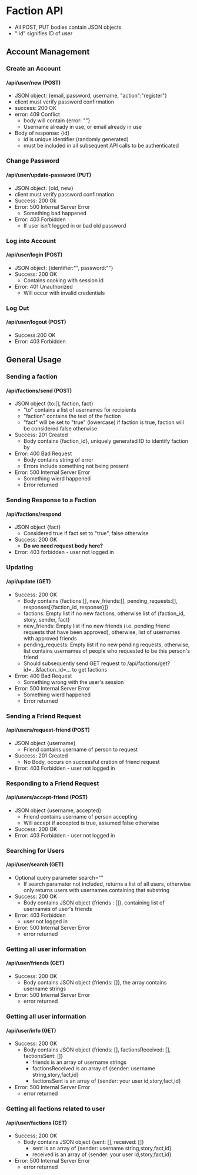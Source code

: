 # Faction API
- All POST, PUT bodies contain JSON objects
- ":id" signifies ID of user

## Account Management
### Create an Account
#### /api/user/new (POST)
- JSON object: {email, password, username, "action":"register"}
- client must verify password confirmation
- success: 200 OK
- error: 409 Conflict
    - body will contain {error: ""}
    - Username already in use, or email already in use
- Body of response: {id}
    - id is unique identifier (randomly generated)
    - must be included in all subsequent API calls to be authenticated

### Change Password
#### /api/user/update-password (PUT)
- JSON object: {old, new}
- client must verify password confirmation
- Success: 200 Ok
- Error: 500 Internal Server Error
    - Something bad happened
- Error: 403 Forbidden
    - If user isn't logged in or bad old password

### Log into Account
#### /api/user/login (POST)
- JSON object: {identifier:"", password:""}
- Success: 200 OK
    - Contains cooking with session id
- Error: 401 Unauthorized
    - Will occur with invalid credentials

### Log Out
#### /api/user/logout (POST)
- Success:200 OK
- Error: 403 Forbidden

## General Usage
### Sending a faction
#### /api/factions/send (POST)
- JSON object {to:[], faction, fact}
    - "to" contains a list of usernames for recipients
    - "faction" contains the text of the faction
    - "fact" will be set to "true" (lowercase) if faction is true, faction will be considered false otherwise
- Success: 201 Created
    - Body contains {faction_id}, uniquely generated ID to identify faction by
- Error: 400 Bad Request
    - Body contains string of error
    - Errors include something not being present
- Error: 500 Internal Server Error
    - Something wierd happened
    - Error returned

### Sending Response to a Faction
#### /api/factions/respond
- JSON object {fact}
    - Considered true if fact set to "true", false otherwise
- Success: 200 OK
    - **Do we need request body here?**
- Error: 403 forbidden - user not logged in

### Updating
#### /api/update (GET)
- Success: 200 OK
    - Body contains {factions:[], new_friends:[], pending_requests:[], responses[{faction_id, response}]}
    - factions: Empty list if no new factions, otherwise list of {faction_id, story, sender, fact}
    - new_friends: Empty list if no new friends (i.e. pending friend requests that have been approved), otherwise, list of usernames with approved friends
    - pending_requests: Empty list if no new pending requests, otherwise, list contains usernames of people who requested to be this person's friend
    - Should subsequently send GET request to /api/factions/get?id=...&faction_id=... to get factions
- Error: 400 Bad Request
    - Something wrong with the user's session
- Error: 500 Internal Server Error
    - Something wierd happened
    - Error returned

### Sending a Friend Request
#### /api/users/request-friend (POST)
- JSON object {username}
    - Friend contains username of person to request
- Success: 201 Created
    - No Body, occurs on successful cration of friend request
- Error: 403 Forbidden - user not logged in

### Responding to a Friend Request
#### /api/users/accept-friend (POST)
- JSON object {username, accepted}
    - Friend contains username of person accepting
    - Will accept if accepted is true, assumed false otherwise
- Success: 200 OK
- Error: 403 Forbidden - user not logged in

### Searching for Users
#### /api/user/search (GET)
- Optional query parameter search=""
    - If search paramater not included, returns a list of all users, otherwise only returns users with usernames containing that substring
- Success: 200 OK
    - Body contains JSON object {friends : []}, containing list of usernames of user's friends
- Error: 403 Forbidden 
    - user not logged in
- Error: 500 Internal Server Error
    - error returned

### Getting all user information
#### /api/user/friends (GET)
- Success: 200 OK
    - Body contains JSON object {friends: []}, the array contains username strings
- Error: 500 Internal Server Error
    - error returned

### Getting all user information
#### /api/user/info (GET)
- Success: 200 OK
    - Body contains JSON object {friends: [], factionsReceived: [], factionsSent: []}
        - friends is an array of username strings
        - factionsReceived is an array of {sender: username string,story,fact,id}
        - factionsSent is an array of {sender: your user id,story,fact,id}
- Error: 500 Internal Server Error
    - error returned

### Getting all factions related to user
#### /api/user/factions (GET)
- Success; 200 OK
    - Body contains JSON object {sent: [], received: []}
        - sent is an array of {sender: username string,story,fact,id}
        - received is an array of {sender: your user id,story,fact,id}
- Error: 500 Internal Server Error
    - error returned
